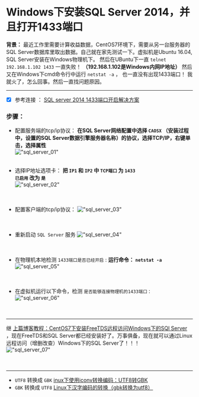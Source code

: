 Windows下安装SQL Server 2014，并且打开1433端口
==========================
**背景：** 最近工作里需要计算收益数据，CentOS7环境下，需要从另一台服务器的SQL Server数据库里取出数据。自己就在家先测试一下。虚拟机是Ubuntu 16.04, SQL Server安装在Windows物理机下。
然后在UBuntu下一直 `telnet 192.168.1.102 1433` 一直失败！ **（192.168.1.102是Windows内网IP地址）** 然后又在Windows下cmd命令行中运行 `netstat -a` ， 也一直没有出现1433端口！ 我就火了，怎么回事。然后一直找问题原因。

**********
* [x] 参考连接 ： 
[SQL server 2014 1433端口开启解决方案](https://blog.csdn.net/qq_33412610/article/details/74858100)<br />

### 步骤：
* 配置服务端的tcp/ip协议：
**在SQL Server网络配置中选择 `CAOSX` （安装过程中，设置的SQL Server数据引擎服务器名称）的协议，选择TCP/IP，右键单击，选择属性**<br />
!["sql_server_01"](https://github.com/tycao/tycao.github.io/blob/master/src/sql_server_01.png "sql_server_01")<br /><br />

* 选择IP地址选项卡：
**把 `IP1` 和 `IP2` 中 `TCP端口` 为 `1433`** <br />
**`已启用` 改为 `是`** <br />
!["sql_server_02"](https://github.com/tycao/tycao.github.io/blob/master/src/sql_server_02.png "sql_server_02")<br /><br /><br />

* 配置客户端的tcp/ip协议：
!["sql_server_03"](https://github.com/tycao/tycao.github.io/blob/master/src/sql_server_03.png "sql_server_03")<br /><br /><br />

* 重新启动 `SQL Server` 服务
!["sql_server_04"](https://github.com/tycao/tycao.github.io/blob/master/src/sql_server_04.png "sql_server_04")<br /><br /><br />

* 在物理机本地检测 `1433端口是否已经开启` :
**运行命令： `netstat -a`** <br />
!["sql_server_05"](https://github.com/tycao/tycao.github.io/blob/master/src/sql_server_05.png "sql_server_05")<br /><br /><br />

* 在虚拟机运行以下命令，检测 `是否能够连接物理机的1433端口：` <br />
!["sql_server_06"](https://github.com/tycao/tycao.github.io/blob/master/src/sql_server_06.png "sql_server_06")<br /><br /><br />


*************************
继 [上篇博客教程：CentOS7下安装FreeTDS远程访问Windows下的SQl Server](https://github.com/tycao/tycao.github.io/blob/master/FreeTDS_ON_CentOS7.md) ，现在FreeTDS和SQL Server都已经安装好了。万事俱备，现在就可以通过Linux远程访问（增删改查）Windows下的SQL Server了！！！<br />
!["sql_server_07"](https://github.com/tycao/tycao.github.io/blob/master/src/sql_server_07.png "sql_server_07")<br /><br /><br />


******************************************************************
* `UTF8` 转换成 `GBK`
[inux下使用iconv转换编码：UTF8转GBK](http://blog.sina.com.cn/s/blog_69b6a7c601012ywh.html)<br />
* `GBK` 转换成 `UTF8`
[Linux下汉字编码的转换（gbk转换为utf8）](https://blog.csdn.net/lvhongya/article/details/7011019)<br />